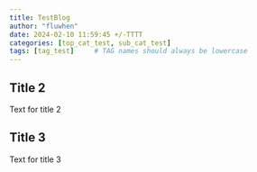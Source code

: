 ```yaml
---
title: TestBlog
author: "fluwhen"
date: 2024-02-10 11:59:45 +/-TTTT
categories: [top_cat_test, sub_cat_test]
tags: [tag_test]     # TAG names should always be lowercase
---
```


## Title 2

Text for title 2

## Title 3

Text for title 3
